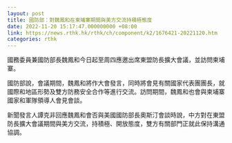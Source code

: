 ```yaml
---
layout: post
title: 國防部：對魏鳳和在柬埔寨期間與美方交流持積極態度
date: 2022-11-20 15:17:47.000000000 +08:00
link: https://news.rthk.hk/rthk/ch/component/k2/1676421-20221120.htm
categories: rthk
---
```


國務委員兼國防部長魏鳳和今日起至周四應邀出席東盟防長擴大會議，並訪問柬埔寨。

國防部說，會議期間，魏鳳和將作大會發言，同時將會見有關國家代表團團長，就國際和地區形勢及雙方防務安全合作等進行交流。訪問期間，魏鳳和也會與柬埔寨國家和軍隊領導人會見會談。

新聞發言人譚克非回應魏鳳和會否與美國國防部長奧斯汀會談時說，中方對在東盟防長擴大會議期間與美方交流，持積極、開放態度，雙方有關部門正就此保持溝通協調。
